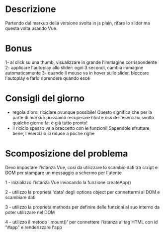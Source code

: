 # Descrizione

Partendo dal markup della versione svolta in js plain, rifare lo slider ma questa volta usando Vue.

# Bonus

1- al click su una thumb, visualizzare in grande l'immagine corrispondente
2- applicare l'autoplay allo slider: ogni 3 secondi, cambia immagine automaticamente
3- quando il mouse va in hover sullo slider, bloccare l'autoplay e farlo riprendere quando esce

# Consigli del giorno

- regola d'oro: riciclare ovunque possibile! Questo significa che per la parte di markup possiamo recuperare html e css dell'esercizio svolto qualche giorno fa: è già tutto pronto!
- il riciclo spesso va a braccetto con le funzioni! Sapendole sfruttare bene, l'esercizio si riduce a poche righe

# Scomposizione del problema

Devo impostare l'istanza Vue, così da utilizzare lo scambio dati tra script e DOM per stampare un messaggio a schermo per l'utente

1 - inizializzo l'istanza Vue invocando la funzione createApp()

2 - utilizzo la proprietà 'data' degli options object per connettermi al DOM e scambiare dati

3 - utilizzo la proprietà methods per definire delle funzioni al suo interno da poter utilizzare nel DOM

4 - utilizzo il metodo '.mount()' per connettere l'istanza al tag HTML con id "#app" e renderizzare l'app